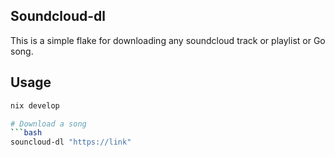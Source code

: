 ## Soundcloud-dl
This is a simple flake for downloading any soundcloud track or playlist or Go song.

## Usage

```bash
nix develop

# Download a song
```bash
souncloud-dl "https://link"
```
```
